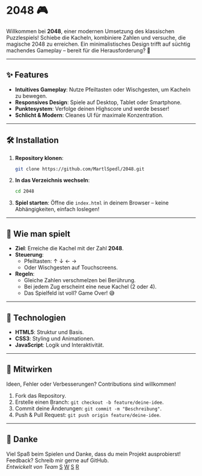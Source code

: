 # 2048 🎮

Willkommen bei **2048**, einer modernen Umsetzung des klassischen Puzzlespiels! Schiebe die Kacheln, kombiniere Zahlen und versuche, die magische 2048 zu erreichen. Ein minimalistisches Design trifft auf süchtig machendes Gameplay – bereit für die Herausforderung? 🚀

---

## ✨ Features

- **Intuitives Gameplay**: Nutze Pfeiltasten oder Wischgesten, um Kacheln zu bewegen.
- **Responsives Design**: Spiele auf Desktop, Tablet oder Smartphone.
- **Punktesystem**: Verfolge deinen Highscore und werde besser!
- **Schlicht & Modern**: Cleanes UI für maximale Konzentration.

---

## 🛠 Installation

1. **Repository klonen**:
   ```bash
   git clone https://github.com/MartlSpedl/2048.git
   ```
2. **In das Verzeichnis wechseln**:
   ```bash
   cd 2048
   ```
3. **Spiel starten**:
   Öffne die `index.html` in deinem Browser – keine Abhängigkeiten, einfach loslegen!

---

## 🎲 Wie man spielt

- **Ziel**: Erreiche die Kachel mit der Zahl **2048**.
- **Steuerung**: 
  - Pfeiltasten: ↑ ↓ ← → 
  - Oder Wischgesten auf Touchscreens.
- **Regeln**: 
  - Gleiche Zahlen verschmelzen bei Berührung.
  - Bei jedem Zug erscheint eine neue Kachel (2 oder 4).
  - Das Spielfeld ist voll? Game Over! 😅

---

## 🚀 Technologien

- **HTML5**: Struktur und Basis.
- **CSS3**: Styling und Animationen.
- **JavaScript**: Logik und Interaktivität.

---

## 🤝 Mitwirken

Ideen, Fehler oder Verbesserungen? Contributions sind willkommen!  
1. Fork das Repository.  
2. Erstelle einen Branch: `git checkout -b feature/deine-idee`.  
3. Commit deine Änderungen: `git commit -m "Beschreibung"`.  
4. Push & Pull Request: `git push origin feature/deine-idee`.

---

## 🌟 Danke

Viel Spaß beim Spielen und Danke, dass du mein Projekt ausprobierst! Feedback? Schreib mir gerne auf GitHub.  
*Entwickelt von Team*
[S](https://github.com/MartlSpedl)
[W](https://github.com/Wastlbauer)
[S](https://github.com/lorenzschinagl)
[R](https://github.com/RoglMarcel)
